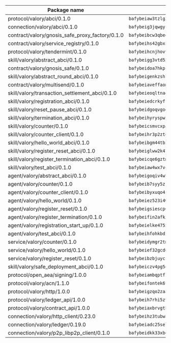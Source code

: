 | Package name                                                  | Package hash                                                  |
| ------------------------------------------------------------- | ------------------------------------------------------------- |
| protocol/valory/abci/0.1.0                                    | `bafybeiaw3tzlg3rkvnn5fcufblktmfwngmxugn4yo7pyjp76zz6aqtqcay` |
| connection/valory/abci/0.1.0                                  | `bafybeig3jqwgycsvnt56akyolagg4vk5xlvg4du5rygck4fkb5zhavfnxa` |
| contract/valory/gnosis_safe_proxy_factory/0.1.0               | `bafybeibcw3qbegmizo432nqi66hddcvt4ww3uq4jdkoqczyafofwichzgm` |
| contract/valory/service_registry/0.1.0                        | `bafybeihs42gbxnncxyh5wygbfgz3ulkjzojse4wznylzczt5neksba7tfq` |
| protocol/valory/tendermint/0.1.0                              | `bafybeihcnjhovvyyfbkuw5sjyfx2lfd4soeocfqzxz54g67333m6nk5gxq` |
| skill/valory/abstract_abci/0.1.0                              | `bafybeigg3vtd55xfs3jn3w6g5e5qqvbvw3gy53bgeajrjkkgtqqml2scqu` |
| contract/valory/gnosis_safe/0.1.0                             | `bafybeidoa7hkpzpnjswns2jq6tlisbzinzpkdqtqd6gbpyxiytt3mnszpm` |
| skill/valory/abstract_round_abci/0.1.0                        | `bafybeigenkzshlht6vhm5pjw3a4nm2bdvhdfcy3c37ydwq3hnmyyu43gry` |
| contract/valory/multisend/0.1.0                               | `bafybeiaveffaomsnmsc5hx62o77u7ilma6eipox7m5lrwa56737ektva3i` |
| skill/valory/transaction_settlement_abci/0.1.0                | `bafybeieoqltnaes5gdtmccx5pv2fpsrt4yz564ypun5etdunckktpj7d5m` |
| skill/valory/registration_abci/0.1.0                          | `bafybeiedcrkyfface5gwf5j6r7gjahxeogroyfocsq2g3yomcefdwy76r4` |
| skill/valory/reset_pause_abci/0.1.0                           | `bafybeidgoqvgodf55f3hqbgm53a5xhe46fdmpsj5vx2rlaugv6zwmbputm` |
| skill/valory/termination_abci/0.1.0                           | `bafybeihyryspwimjkvuvydlz3rk5wybdcw47psc3kqutpgiiymcwrtr7cy` |
| skill/valory/counter/0.1.0                                    | `bafybeicsmvcxpahmkbypuwr5xvb5uk2xdokx6wrrz4dw55fa3z6ee2e23m` |
| skill/valory/counter_client/0.1.0                             | `bafybeihr3p2ztqpbgzuo4xi7gwq4hjcc3khibirritnxkajaugshlzxjke` |
| skill/valory/hello_world_abci/0.1.0                           | `bafybeibgm44tbxdob5at3jvw6vedxfb434cpde5m2nqz3qegttro4qu5vy` |
| skill/valory/register_reset_abci/0.1.0                        | `bafybeiglww2k47c4avpwwzgwnyizzcjptvq23vdxvnhrookthd7vxp4hsm` |
| skill/valory/register_termination_abci/0.1.0                  | `bafybeicqe6gztmvnvrpkecq63mxoyzwqntenonu6lftgbpsrbotc2mx2hy` |
| skill/valory/test_abci/0.1.0                                  | `bafybeiaw4wx7v4aquvs2cquf7oxakhfhmhl5uq5cd5rylzdmp4stlcvq4a` |
| agent/valory/abstract_abci/0.1.0                              | `bafybeigoqiv4w73f5prlmue6n5sg6y7uts5hjgdsm2y5vvhvaugmmjfjeq` |
| agent/valory/counter/0.1.0                                    | `bafybeib7syy5zsnetjgvchrpyracerhmccpm2sce5hqy7esvkomaja7g5u` |
| agent/valory/counter_client/0.1.0                             | `bafybeibyxuqo4itomksd6wvr3loblr2ba4jxa4x3wvtgr3rofpl5xueaaa` |
| agent/valory/hello_world/0.1.0                                | `bafybeiez523i4w7ihkrneq7fwj47djte4urkb7cyrrqogh4eg5y2upfrve` |
| agent/valory/register_reset/0.1.0                             | `bafybeigsiescp6vwtet5hbpzvm53fh4rsbp5ylpomfhfy5negsjqtkjqtu` |
| agent/valory/register_termination/0.1.0                       | `bafybeifin2afkx2kmkceqwfd3qk3xrzkzo5ibbhjtmmste67httmuydubm` |
| agent/valory/registration_start_up/0.1.0                      | `bafybeielke4752lk7zfibjzlpzflrwzrqwayroxqvlekdpwgzjnkgdhdyy` |
| agent/valory/test_abci/0.1.0                                  | `bafybeihfohkbdiui4hxovzbknlncpn2z3u3oayxuccnzdoxyycwk3e7pnq` |
| service/valory/counter/0.1.0                                  | `bafybeidymgr2tm533iedge6nff6hahidhjuyvewigdyh4oducjcdisdbli` |
| service/valory/hello_world/0.1.0                              | `bafybeief32gcd6hnzoaxxum25j2yalzwg35tt4bn3e5nzghwfwrqfwehba` |
| service/valory/register_reset/0.1.0                           | `bafybeibzbjuyckvotcodov6oniw6ttsfe3pnormfqscjpvibyqkrr5avbm` |
| skill/valory/safe_deployment_abci/0.1.0                       | `bafybeiczv4pg5qio253ltcxxa6pjuc6wqswemx4vcdt77vx3e3outybh3i` |
| protocol/open_aea/signing/1.0.0                               | `bafybeiambqptflge33eemdhis2whik67hjplfnqwieoa6wblzlaf7vuo44` |
| protocol/valory/acn/1.1.0                                     | `bafybeifontek6tvaecatoauiule3j3id6xoktpjubvuqi3h2jkzqg7zh7a` |
| protocol/valory/http/1.0.0                                    | `bafybeigzqo2zaakcjtzzsm6dh4x73v72xg6ctk6muyp5uq5ueb7y34fbxy` |
| protocol/valory/ledger_api/1.0.0                              | `bafybeih7rhi5zvfvwakx5ifgxsz2cfipeecsh7bm3gnudjxtvhrygpcftq` |
| protocol/valory/contract_api/1.0.0                            | `bafybeiaxbrvgtbdrh4lslskuxyp4awyr4whcx3nqq5yrr6vimzsxg5dy64` |
| connection/valory/http_client/0.23.0                          | `bafybeihz3tubwado7j3wlivndzzuj3c6fdsp4ra5r3nqixn3ufawzo3wii` |
| connection/valory/ledger/0.19.0                               | `bafybeiadc25se7dgnn4mufztwpzdono4xsfs45qknzdqyi3gckn6ccuv44` |
| connection/valory/p2p_libp2p_client/0.1.0                     | `bafybeidkk33xbga54szmitk6uwsi3ef56hbbdbuasltqtiyki34hgfpnxa` |
